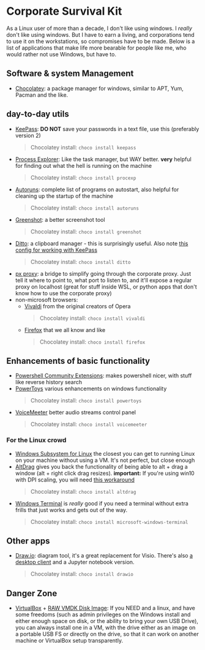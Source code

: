 # Corporate Survival Kit

As a Linux user of more than a decade, I don't like using windows. I *really* don't like using windows. But I have to earn a living, and corporations tend to use it on the workstations, so compromises have to be made. Below is a list of applications that make life more bearable for people like me, who would rather not use Windows, but have to.

## Software & system Management
* [Chocolatey](https://chocolatey.org): a package manager for windows, similar to APT, Yum, Pacman and the like.

## day-to-day utils
* [KeePass](https://keepass.info): **DO NOT** save your passwords in a text file, use this (preferably version 2)
  > Chocolatey install: `choco install keepass`
* [Process Explorer](https://docs.microsoft.com/en-us/sysinternals/downloads/process-explorer): Like the task manager, but WAY better. **very** helpful for finding out what the hell is running on the machine
  > Chocolatey install: `choco install procexp`
* [Autoruns](https://docs.microsoft.com/en-us/sysinternals/downloads/autoruns): complete list of programs on autostart, also helpful for cleaning up the startup of the machine
  > Chocolatey install: `choco install autoruns `
* [Greenshot](https://getgreenshot.org): a better screenshot tool
  > Chocolatey install: `choco install greenshot`
* [Ditto](https://ditto-cp.sourceforge.io): a clipboard manager - this is surprisingly useful. Also note [this config for working with KeePass](https://superuser.com/questions/482305/prevent-ditto-from-copying-in-keepass)
  > Chocolatey install: `choco install ditto`
* [px proxy](https://github.com/genotrance/px): a bridge to simplify going through the corporate proxy. Just tell it where to point to, what port to listen to, and it'll expose a regular proxy on localhost (great for stuff inside WSL, or python apps that don't know how to use the corporate proxy)
* non-microsoft browsers:
  * [Vivaldi](https://vivaldi.com) from the original creators of Opera
    > Chocolatey install: `choco install vivaldi`
  * [Firefox](https://www.mozilla.org/en-US/firefox/) that we all know and like
    > Chocolatey install: `choco install firefox`

## Enhancements of basic functionality
* [Powershell Community Extensions](https://github.com/Pscx/Pscx): makes powershell nicer, with stuff like reverse history search
* [PowerToys](https://github.com/microsoft/PowerToys) various enhancements on windows functionality
  > Chocolatey install: `choco install powertoys`
* [VoiceMeeter](https://www.vb-audio.com/Voicemeeter/) better audio streams control panel
  > Chocolatey install: `choco install voicemeeter`
  
### For the Linux crowd
* [Windows Subsystem for Linux](https://docs.microsoft.com/en-us/windows/wsl/install-win10) the closest you can get to running Linux on your machine without using a VM. It's not perfect, but close enough
* [AltDrag](https://stefansundin.github.io/altdrag/) gives you back the functionality of being able to alt + drag a window (alt + right click drag resizes). **important:** If you're using win10 with DPI scaling, you will need [this workaround](https://github.com/stefansundin/altdrag/issues/7#issuecomment-667418224)
  > Chocolatey install: `choco install altdrag`
* [Windows Terminal](https://github.com/microsoft/terminal) is *really* good if you need a terminal without extra frills that just works and gets out of the way.
  > Chocolatey install: `choco install microsoft-windows-terminal`

## Other apps
* [Draw.io](https://www.draw.io): diagram tool, it's a great replacement for Visio. There's also [a desktop client](https://github.com/jgraph/drawio-desktop/releases) and a Jupyter notebook version.
  > Chocolatey install: `choco install drawio`

## Danger Zone
* [VirtualBox](https://www.virtualbox.org/wiki/Downloads) + [RAW VMDK Disk Image](https://www.virtualbox.org/manual/ch09.html#rawdisk): If you NEED and a linux, and have some freedoms (such as admin privileges on the Windows install and either enough space on disk, or the ability to bring your own USB Drive), you can always install one in a VM, with the drive either as an image on a portable USB FS or directly on the drive, so that it can work on another machine or VirtualBox setup transparently.

